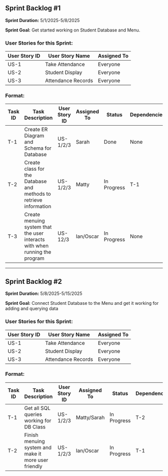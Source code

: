## Sprint Backlog #1 

**Sprint Duration:** 5/1/2025-5/8/2025

**Sprint Goal:** Get started working on Student Database and Menu.

### User Stories for this Sprint:
| User Story ID  | User Story Name | Assigned To |
|----------------|-----------------|-------------|
| US-1           | Take Attendance  |  Everyone |
| US-2           | Student Display  |  Everyone |
| US-3           | Attendance Records  |  Everyone |

### Format:
| Task ID | Task Description | User Story ID | Assigned To | Status | Dependencies |
|---------|------------------|---------------|-------------|--------|--------------|
| T-1 | Create ER Diagram and Schema for Database | US-1/2/3 | Sarah | Done | None |
| T-2 | Create class for the Database and methods to retrieve information | US-1/2/3 | Matty | In Progress | T-1 |
| T-3 | Create menuing system that the user interacts with when running the program | US-12/3 | Ian/Oscar | In Progress | None |

---

## Sprint Backlog #2

**Sprint Duration:** 5/8/2025-5/15/2025

**Sprint Goal:** Connect Student Database to the Menu and get it working for adding and querying data

### User Stories for this Sprint:
| User Story ID  | User Story Name | Assigned To |
|----------------|-----------------|-------------|
| US-1           | Take Attendance  |  Everyone |
| US-2           | Student Display  |  Everyone |
| US-3           | Attendance Records  |  Everyone |

### Format:
| Task ID | Task Description | User Story ID | Assigned To | Status | Dependencies |
|---------|------------------|---------------|-------------|--------|--------------|
| T-1 | Get all SQL queries working for DB Class | US-1/2/3 | Matty/Sarah | In Progress | T-2 |
| T-2 | Finish menuing system and make it more user friendly | US-1/2/3 | Ian/Oscar | In Progress | T-1 |
